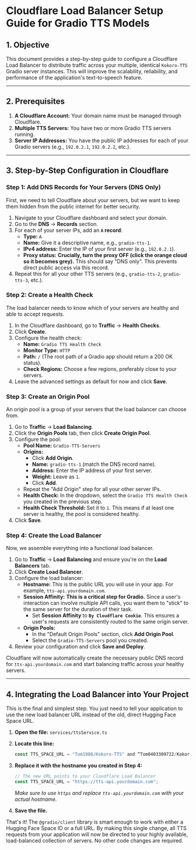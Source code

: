 # Cloudflare Load Balancer Setup Guide for Gradio TTS Models

## 1. Objective

This document provides a step-by-step guide to configure a Cloudflare Load Balancer to distribute traffic across your multiple, identical `Kokoro-TTS` Gradio server instances. This will improve the scalability, reliability, and performance of the application's text-to-speech feature.

---

## 2. Prerequisites

1.  **A Cloudflare Account:** Your domain name must be managed through Cloudflare.
2.  **Multiple TTS Servers:** You have two or more Gradio TTS servers running.
3.  **Server IP Addresses:** You have the public IP addresses for each of your Gradio servers (e.g., `192.0.2.1`, `192.0.2.2`, etc.).

---

## 3. Step-by-Step Configuration in Cloudflare

### Step 1: Add DNS Records for Your Servers (DNS Only)

First, we need to tell Cloudflare about your servers, but we want to keep them hidden from the public internet for better security.

1.  Navigate to your Cloudflare dashboard and select your domain.
2.  Go to the **DNS** -> **Records** section.
3.  For each of your server IPs, add an **`A` record**:
    *   **Type:** `A`
    *   **Name:** Give it a descriptive name, e.g., `gradio-tts-1`.
    *   **IPv4 address:** Enter the IP of your first server (e.g., `192.0.2.1`).
    *   **Proxy status:** **Crucially, turn the proxy OFF (click the orange cloud so it becomes grey).** This should say "DNS only". This prevents direct public access via this record.
4.  Repeat this for all your other TTS servers (e.g., `gradio-tts-2`, `gradio-tts-3`, etc.).



### Step 2: Create a Health Check

The load balancer needs to know which of your servers are healthy and able to accept requests.

1.  In the Cloudflare dashboard, go to **Traffic** -> **Health Checks**.
2.  Click **Create**.
3.  Configure the health check:
    *   **Name:** `Gradio TTS Health Check`
    *   **Monitor Type:** `HTTP`
    *   **Path:** `/` (The root path of a Gradio app should return a 200 OK status).
    *   **Check Regions:** Choose a few regions, preferably close to your servers.
4.  Leave the advanced settings as default for now and click **Save**.

### Step 3: Create an Origin Pool

An origin pool is a group of your servers that the load balancer can choose from.

1.  Go to **Traffic** -> **Load Balancing**.
2.  Click the **Origin Pools** tab, then click **Create Origin Pool**.
3.  Configure the pool:
    *   **Pool Name:** `Gradio-TTS-Servers`
    *   **Origins:**
        *   Click **Add Origin**.
        *   **Name:** `gradio-tts-1` (match the DNS record name).
        *   **Address:** Enter the IP address of your first server.
        *   **Weight:** Leave as `1`.
        *   Click **Add**.
    *   Repeat the "Add Origin" step for all your other server IPs.
    *   **Health Check:** In the dropdown, select the `Gradio TTS Health Check` you created in the previous step.
    *   **Health Check Threshold:** Set it to `1`. This means if at least one server is healthy, the pool is considered healthy.
4.  Click **Save**.

### Step 4: Create the Load Balancer

Now, we assemble everything into a functional load balancer.

1.  Go to **Traffic** -> **Load Balancing** and ensure you're on the **Load Balancers** tab.
2.  Click **Create Load Balancer**.
3.  Configure the load balancer:
    *   **Hostname:** This is the public URL you will use in your app. For example, `tts-api.yourdomain.com`.
    *   **Session Affinity:** **This is a critical step for Gradio.** Since a user's interaction can involve multiple API calls, you want them to "stick" to the same server for the duration of their task.
        *   Set **Session Affinity** to **`By Cloudflare Cookie`**. This ensures a user's requests are consistently routed to the same origin server.
    *   **Origin Pools:**
        *   In the "Default Origin Pools" section, click **Add Origin Pool**.
        *   Select the `Gradio-TTS-Servers` pool you created.
4.  Review your configuration and click **Save and Deploy**.

Cloudflare will now automatically create the necessary public DNS record for `tts-api.yourdomain.com` and start balancing traffic across your healthy servers.

---

## 4. Integrating the Load Balancer into Your Project

This is the final and simplest step. You just need to tell your application to use the new load balancer URL instead of the old, direct Hugging Face Space URL.

1.  **Open the file:** `services/ttsService.ts`

2.  **Locate this line:**
    ```typescript
    const TTS_SPACE_URL = "Tom1986/Kokoro-TTS" and “Tom0403309722/Kokoro-TTS”;
    ```

3.  **Replace it with the hostname you created in Step 4:**
    ```typescript
    // The new URL points to your Cloudflare Load Balancer
    const TTS_SPACE_URL = "https://tts-api.yourdomain.com"; 
    ```
    *Make sure to use `https` and replace `tts-api.yourdomain.com` with your actual hostname.*

4.  **Save the file.**

That's it! The `@gradio/client` library is smart enough to work with either a Hugging Face Space ID or a full URL. By making this single change, all TTS requests from your application will now be directed to your highly available, load-balanced collection of servers. No other code changes are required.
